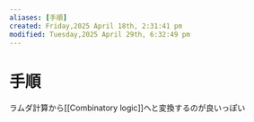 ```yaml
---
aliases: [手順]
created: Friday,2025 April 18th, 2:31:41 pm
modified: Tuesday,2025 April 29th, 6:32:49 pm
---
```


# 手順

ラムダ計算から[[Combinatory logic]]へと変換するのが良いっぽい